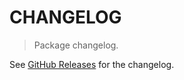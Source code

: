 # CHANGELOG

> Package changelog.

See [GitHub Releases](https://github.com/stdlib-js/stats-base-dists-cosine-pdf/releases) for the changelog.